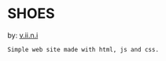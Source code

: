 # SHOES

by: [v.ii.n.i](https://instagram.com/v.ii.n.i)

    Simple web site made with html, js and css.
